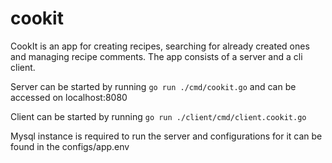 # cookit

CookIt is an app for creating recipes, searching for already created ones and managing recipe comments.
The app consists of a server and a cli client.

Server can be started by running
`go run ./cmd/cookit.go`
and can be accessed on localhost:8080

Client can be started by running
`go run ./client/cmd/client.cookit.go`

Mysql instance is required to run the server and configurations for it can be found in the configs/app.env
